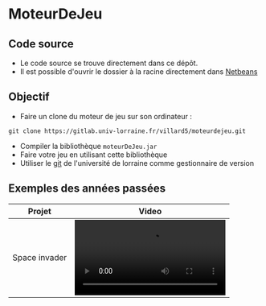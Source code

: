 # MoteurDeJeu


## Code source

- Le code source se trouve directement dans ce dépôt.
- Il est possible d'ouvrir le dossier à la racine directement dans [Netbeans](https://netbeans.apache.org)

## Objectif

- Faire un clone du moteur de jeu sur son ordinateur :
```
git clone https://gitlab.univ-lorraine.fr/villard5/moteurdejeu.git
```
- Compiler la bibliothèque ``moteurDeJeu.jar``
- Faire votre jeu en utilisant cette bibliothèque
- Utiliser le [git](https://gitlab.univ-lorraine.fr/) de l'université de lorraine comme gestionnaire de version

## Exemples des années passées

| Projet | Video |
| :------------------: | :-------------------: |
| Space invader  | ![](invader.mp4) |
